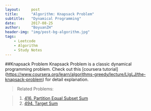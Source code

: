 ```yaml
---
layout:     post
title:      "Algorithm: Knapsack Problem"
subtitle:   "Dynamical Programming"
date:       2017-08-25
author:     "BoyuanZH"
header-img: "img/post-bg-algorithm.jpg"
tags:
    - Leetcode
    - Algorithm
    - Study Notes
---
```


##Knapsack Problem
Knapsack Problem is a classic dynamical programming problem. Check out this [coursera tutorial] (https://www.coursera.org/learn/algorithms-greedy/lecture/LIgLJ/the-knapsack-problem) for detail explanation.

>Related Problems:

> 1. [416. Partition Equal Subset Sum](https://leetcode.com/problems/partition-equal-subset-sum/description/)
> 2. [494. Target Sum](https://leetcode.com/problems/target-sum/description/)